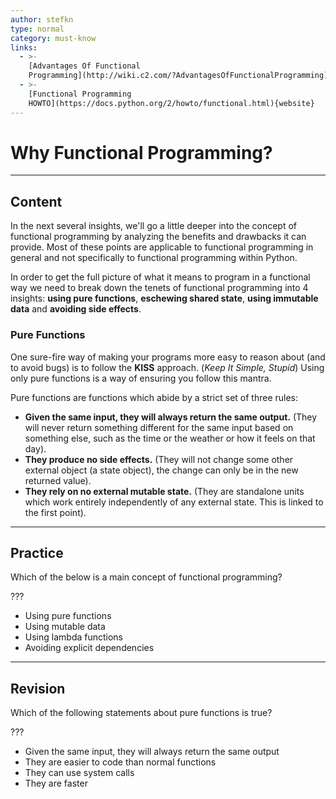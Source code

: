 ```yaml
---
author: stefkn
type: normal
category: must-know
links:
  - >-
    [Advantages Of Functional
    Programming](http://wiki.c2.com/?AdvantagesOfFunctionalProgramming){website}
  - >-
    [Functional Programming
    HOWTO](https://docs.python.org/2/howto/functional.html){website}
---
```


# Why Functional Programming?


---

## Content

In the next several insights, we'll go a little deeper into the concept of functional programming by analyzing the benefits and drawbacks it can provide. Most of these points are applicable to functional programming in general and not specifically to functional programming within Python.

In order to get the full picture of what it means to program in a functional way we need to break down the tenets of functional programming into 4 insights: **using pure functions**, **eschewing shared state**, **using immutable data** and **avoiding side effects**.

### Pure Functions

One sure-fire way of making your programs more easy to reason about (and to avoid bugs) is to follow the **KISS** approach. (*Keep It Simple, Stupid*) Using only pure functions is a way of ensuring you follow this mantra.

Pure functions are functions which abide by a strict set of three rules:

- **Given the same input, they will always return the same output.** (They will never return something different for the same input based on something else, such as the time or the weather or how it feels on that day).
- **They produce no side effects.** (They will not change some other external object (a state object), the change can only be in the new returned value).
- **They rely on no external mutable state.** (They are standalone units which work entirely independently of any external state. This is linked to the first point).


---

## Practice

Which of the below is a main concept of functional programming?

???

- Using pure functions
- Using mutable data
- Using lambda functions
- Avoiding explicit dependencies


---

## Revision

Which of the following statements about pure functions is true?

???

- Given the same input, they will always return the same output
- They are easier to code than normal functions
- They can use system calls
- They are faster
 

